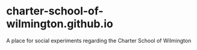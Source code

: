 # charter-school-of-wilmington.github.io
A place for social experiments regarding the Charter School of Wilmington

